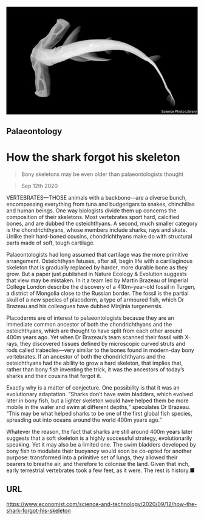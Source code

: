 ![](./images/20200912_STP004_0.jpg)

## Palaeontology

# How the shark forgot his skeleton

> Bony skeletons may be even older than palaeontologists thought

> Sep 12th 2020

VERTEBRATES—THOSE animals with a backbone—are a diverse bunch, encompassing everything from tuna and budgerigars to snakes, chinchillas and human beings. One way biologists divide them up concerns the composition of their skeletons. Most vertebrates sport hard, calcified bones, and are dubbed the osteichthyans. A second, much smaller category is the chondrichthyans, whose members include sharks, rays and skate. Unlike their hard-boned cousins, chondrichthyans make do with structural parts made of soft, tough cartilage.

Palaeontologists had long assumed that cartilage was the more primitive arrangement. Osteichthyan fetuses, after all, begin life with a cartilaginous skeleton that is gradually replaced by harder, more durable bone as they grow. But a paper just published in Nature Ecology & Evolution suggests that view may be mistaken. In it a team led by Martin Brazeau of Imperial College London describe the discovery of a 410m-year-old fossil in Turgen, a district of Mongolia close to the Russian border. The fossil is the partial skull of a new species of placoderm, a type of armoured fish, which Dr Brazeau and his colleagues have dubbed Minjinia turgenensis.

Placoderms are of interest to palaeontologists because they are an immediate common ancestor of both the chondrichthyans and the osteichthyans, which are thought to have split from each other around 400m years ago. Yet when Dr Brazeau’s team scanned their fossil with X-rays, they discovered tissues defined by microscopic curved struts and rods called trabecles––very similar to the bones found in modern-day bony vertebrates. If an ancestor of both the chondrichthyans and the osteichthyans had the ability to grow a hard skeleton, that implies that, rather than bony fish inventing the trick, it was the ancestors of today’s sharks and their cousins that forgot it.

Exactly why is a matter of conjecture. One possibility is that it was an evolutionary adaptation. “Sharks don’t have swim bladders, which evolved later in bony fish, but a lighter skeleton would have helped them be more mobile in the water and swim at different depths,” speculates Dr Brazeau. “This may be what helped sharks to be one of the first global fish species, spreading out into oceans around the world 400m years ago.”

Whatever the reason, the fact that sharks are still around 400m years later suggests that a soft skeleton is a highly successful strategy, evolutionarily speaking. Yet it may also be a limited one. The swim bladders developed by bony fish to modulate their buoyancy would soon be co-opted for another purpose: transformed into a primitive set of lungs, they allowed their bearers to breathe air, and therefore to colonise the land. Given that inch, early terrestrial vertebrates took a few feet, as it were. The rest is history.■

## URL

https://www.economist.com/science-and-technology/2020/09/12/how-the-shark-forgot-his-skeleton

